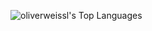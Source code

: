 ![oliverweissl's Top Languages](https://github-readme-stats.vercel.app/api/top-langs/?username=oliverweissl&theme=slateorange&show_icons=true&hide_border=true&langs_count=8)

